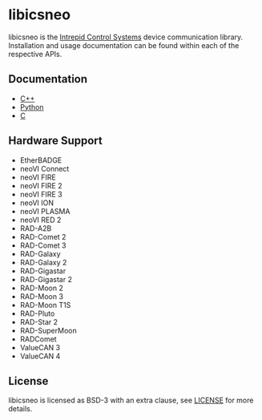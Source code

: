 # libicsneo

libicsneo is the [Intrepid Control Systems](https://intrepidcs.com/) device
communication library. Installation and usage documentation can be found within
each of the respective APIs.

## Documentation

- [C++](https://libicsneo.readthedocs.io/en/latest/icsneocpp/)
- [Python](https://libicsneo.readthedocs.io/en/latest/icsneopy/)
- [C](https://libicsneo.readthedocs.io/en/latest/icsneoc/)

## Hardware Support

- EtherBADGE
- neoVI Connect
- neoVI FIRE
- neoVI FIRE 2
- neoVI FIRE 3
- neoVI ION
- neoVI PLASMA
- neoVI RED 2
- RAD-A2B
- RAD-Comet 2
- RAD-Comet 3
- RAD-Galaxy
- RAD-Galaxy 2
- RAD-Gigastar
- RAD-Gigastar 2
- RAD-Moon 2
- RAD-Moon 3
- RAD-Moon T1S
- RAD-Pluto
- RAD-Star 2
- RAD-SuperMoon
- RADComet
- ValueCAN 3
- ValueCAN 4

## License

libicsneo is licensed as BSD-3 with an extra clause, see [LICENSE](LICENSE)
for more details.
